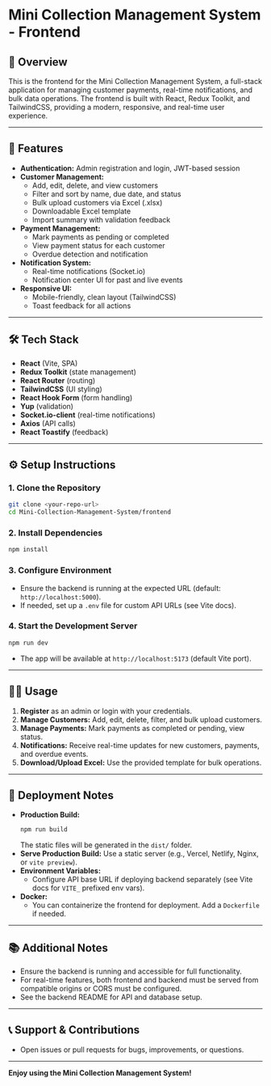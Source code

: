 # Mini Collection Management System - Frontend

## 🚀 Overview

This is the frontend for the Mini Collection Management System, a full-stack application for managing customer payments, real-time notifications, and bulk data operations. The frontend is built with React, Redux Toolkit, and TailwindCSS, providing a modern, responsive, and real-time user experience.

---

## 🧩 Features

- **Authentication:** Admin registration and login, JWT-based session
- **Customer Management:**
  - Add, edit, delete, and view customers
  - Filter and sort by name, due date, and status
  - Bulk upload customers via Excel (.xlsx)
  - Downloadable Excel template
  - Import summary with validation feedback
- **Payment Management:**
  - Mark payments as pending or completed
  - View payment status for each customer
  - Overdue detection and notification
- **Notification System:**
  - Real-time notifications (Socket.io)
  - Notification center UI for past and live events
- **Responsive UI:**
  - Mobile-friendly, clean layout (TailwindCSS)
  - Toast feedback for all actions

---

## 🛠️ Tech Stack

- **React** (Vite, SPA)
- **Redux Toolkit** (state management)
- **React Router** (routing)
- **TailwindCSS** (UI styling)
- **React Hook Form** (form handling)
- **Yup** (validation)
- **Socket.io-client** (real-time notifications)
- **Axios** (API calls)
- **React Toastify** (feedback)

---

## ⚙️ Setup Instructions

### 1. Clone the Repository

```bash
git clone <your-repo-url>
cd Mini-Collection-Management-System/frontend
```

### 2. Install Dependencies

```bash
npm install
```

### 3. Configure Environment

- Ensure the backend is running at the expected URL (default: `http://localhost:5000`).
- If needed, set up a `.env` file for custom API URLs (see Vite docs).

### 4. Start the Development Server

```bash
npm run dev
```

- The app will be available at `http://localhost:5173` (default Vite port).

---

## 🧑‍💻 Usage

1. **Register** as an admin or login with your credentials.
2. **Manage Customers:** Add, edit, delete, filter, and bulk upload customers.
3. **Manage Payments:** Mark payments as completed or pending, view status.
4. **Notifications:** Receive real-time updates for new customers, payments, and overdue events.
5. **Download/Upload Excel:** Use the provided template for bulk operations.

---

## 🚢 Deployment Notes

- **Production Build:**
  ```bash
  npm run build
  ```
  The static files will be generated in the `dist/` folder.
- **Serve Production Build:**
  Use a static server (e.g., Vercel, Netlify, Nginx, or `vite preview`).
- **Environment Variables:**
  - Configure API base URL if deploying backend separately (see Vite docs for `VITE_` prefixed env vars).
- **Docker:**
  - You can containerize the frontend for deployment. Add a `Dockerfile` if needed.

---

## 📚 Additional Notes

- Ensure the backend is running and accessible for full functionality.
- For real-time features, both frontend and backend must be served from compatible origins or CORS must be configured.
- See the backend README for API and database setup.

---

## 📞 Support & Contributions

- Open issues or pull requests for bugs, improvements, or questions.

---

**Enjoy using the Mini Collection Management System!**
